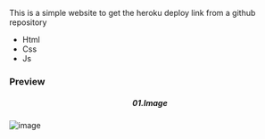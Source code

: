 This is a simple website to get the heroku deploy link from a github repository 
<ul>
    <li>Html </li>
    <li>Css </li>
    <li>Js </li>
</ul>
<h3>Preview</h3>

<h5 style="text-align: center;">01.Image </h5>

![image](https://user-images.githubusercontent.com/96438111/169559140-7edc6f1c-9d38-474a-8424-11ea7a6e893f.png)

